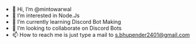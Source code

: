 - 👋 Hi, I’m @mintowarwal
- 👀 I’m interested in Node.Js
- 🌱 I’m currently learning Discord Bot Making
- 💞️ I’m looking to collaborate on Discord Bots
- 📫 How to reach me is just type a mail to s.bhupender2401@gmail.com

<!---
mintowarwal/mintowarwal is a ✨ special ✨ repository because its `README.md` (this file) appears on your GitHub profile.
You can click the Preview link to take a look at your changes.
--->
